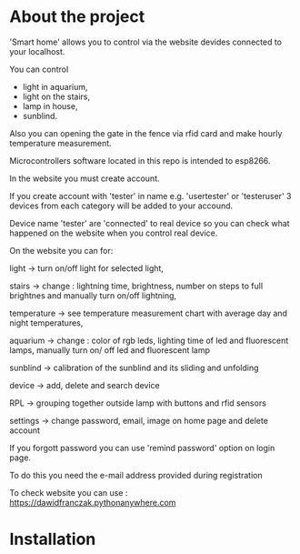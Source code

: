 # About the project
'Smart home' allows you to control via the website devides connected to your localhost.

You can control 
- light in aquarium,
- light on the stairs,
- lamp in house,
- sunblind.

Also you can opening the gate in the fence via rfid card and make hourly temperature measurement.

Microcontrollers software located in this repo is intended to esp8266.

In the website you must create account. 

If you create account with 'tester' in name e.g. 'usertester' or 'testeruser' 3 devices from each category will be added to your accound.

Device name 'tester' are 'connected' to real device so you can check what happened on the website when you control real device.

On the website you can for:

light -> turn on/off light for selected light,

stairs -> change : lightning time, brightness, number on steps to full brightnes and manually turn on/off lightning,

temperature -> see temperature measurement chart with average day and night temperatures,

aquarium -> change : color of rgb leds, lighting time of led and fluorescent lamps, manually turn on/ off led and fluorescent lamp

sunblind -> calibration of the sunblind and its sliding and unfolding 

device -> add, delete and search device

RPL -> grouping together outside lamp  with buttons and rfid sensors

settings -> change password, email, image on home page and delete account

If you forgott password you can use 'remind password' option on login page. 

To do this you need the e-mail address provided during registration

To check website you can use : https://dawidfranczak.pythonanywhere.com


# Installation
